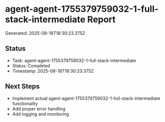 # agent-agent-1755379759032-1-full-stack-intermediate Report

Generated: 2025-08-18T18:30:23.375Z

## Status
- Task: agent-agent-1755379759032-1-full-stack-intermediate
- Status: Completed
- Timestamp: 2025-08-18T18:30:23.375Z

## Next Steps
- Implement actual agent-agent-1755379759032-1-full-stack-intermediate functionality
- Add proper error handling
- Add logging and monitoring
